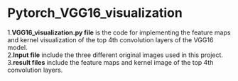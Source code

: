# Pytorch_VGG16_visualization
  1.**VGG16_visualization.py file** is the code for implementing the feature maps and kernel visualization of the top 4th convolution layers of the VGG16 model.  
  2.**Input file** include the three different original images used in this project.  
  3.**result files** include the feature maps and kernel image of the top 4th convolution layers.
